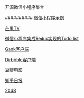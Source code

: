 开源微信小程序集合

##########
[微信小程序示例](https://github.com/zce/weapp-demo)

[芒果TV](https://github.com/web-Marker/wechat-Development)

[微信小程序集成Redux实现的Todo list](https://github.com/charleyw/wechat-weapp-redux-todos)

[Gank客户端](https://github.com/lypeer/wechat-weapp-gank)

[Dirbbble客户端](https://github.com/nicesu/wechat-dribbble)

[豆瓣电影](https://github.com/zce/weapp-demo)

[知乎日报](https://github.com/myronliu347/wechat-app-zhihudaily)

[2048](https://github.com/jeffche/wechat-app-2048)
